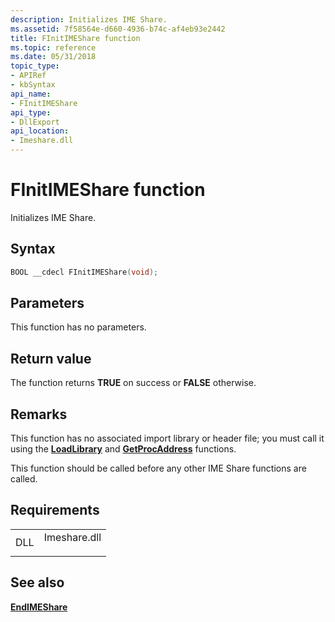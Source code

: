 ```yaml
---
description: Initializes IME Share.
ms.assetid: 7f58564e-d660-4936-b74c-af4eb93e2442
title: FInitIMEShare function
ms.topic: reference
ms.date: 05/31/2018
topic_type: 
- APIRef
- kbSyntax
api_name: 
- FInitIMEShare
api_type: 
- DllExport
api_location: 
- Imeshare.dll
---
```


# FInitIMEShare function

Initializes IME Share.

## Syntax


```C++
BOOL __cdecl FInitIMEShare(void);
```



## Parameters

This function has no parameters.

## Return value

The function returns **TRUE** on success or **FALSE** otherwise.

## Remarks

This function has no associated import library or header file; you must call it using the [**LoadLibrary**](/windows/win32/api/libloaderapi/nf-libloaderapi-loadlibrarya) and [**GetProcAddress**](/windows/win32/api/libloaderapi/nf-libloaderapi-getprocaddress) functions.

This function should be called before any other IME Share functions are called.

## Requirements



|                |                                                                                         |
|----------------|-----------------------------------------------------------------------------------------|
| DLL<br/> | <dl> <dt>Imeshare.dll</dt> </dl> |



## See also

<dl> <dt>

[**EndIMEShare**](endimeshare.md)
</dt> </dl>

 

 
